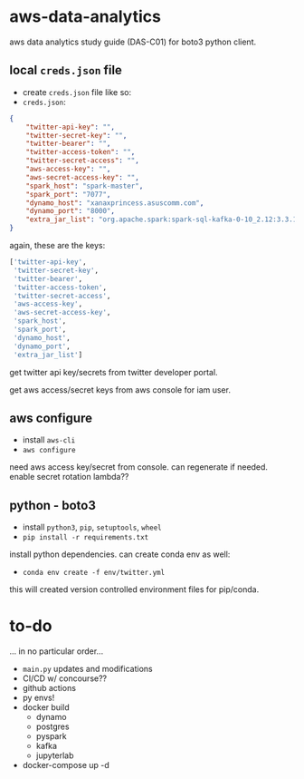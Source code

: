 # aws-data-analytics
aws data analytics study guide (DAS-C01) for boto3 python client.

## local `creds.json` file

- create `creds.json` file like so:
- `creds.json`:
```json
{
    "twitter-api-key": "",
    "twitter-secret-key": "",
    "twitter-bearer": "",
    "twitter-access-token": "",
    "twitter-secret-access": "",
    "aws-access-key": "",
    "aws-secret-access-key": "",
    "spark_host": "spark-master",
    "spark_port": "7077",
    "dynamo_host": "xanaxprincess.asuscomm.com",
    "dynamo_port": "8000",
    "extra_jar_list": "org.apache.spark:spark-sql-kafka-0-10_2.12:3.3.1,org.apache.hadoop:hadoop-common:3.3.4,org.apache.hadoop:hadoop-aws:3.3.4,org.apache.hadoop:hadoop-client:3.3.4,io.delta:delta-core_2.12:2.2.0,org.postgresql:postgresql:42.5.0"
}
```

again, these are the keys:

```python
['twitter-api-key',
 'twitter-secret-key',
 'twitter-bearer',
 'twitter-access-token',
 'twitter-secret-access',
 'aws-access-key',
 'aws-secret-access-key',
 'spark_host',
 'spark_port',
 'dynamo_host',
 'dynamo_port',
 'extra_jar_list']
```

get twitter api key/secrets from twitter developer portal.

get aws access/secret keys from aws console for iam user.

## aws configure

- install `aws-cli`
- `aws configure`

need aws access key/secret from console. can regenerate if needed. enable secret rotation lambda??

## python - boto3

- install `python3`, `pip`, `setuptools`, `wheel`
- `pip install -r requirements.txt`

install python dependencies. can create conda env as well:

- `conda env create -f env/twitter.yml`

this will created version controlled environment files for pip/conda.

# to-do

... in no particular order...

- `main.py` updates and modifications
- CI/CD w/ concourse??
- github actions
- py envs!
- docker build
    - dynamo
    - postgres
    - pyspark
    - kafka
    - jupyterlab
- docker-compose up -d